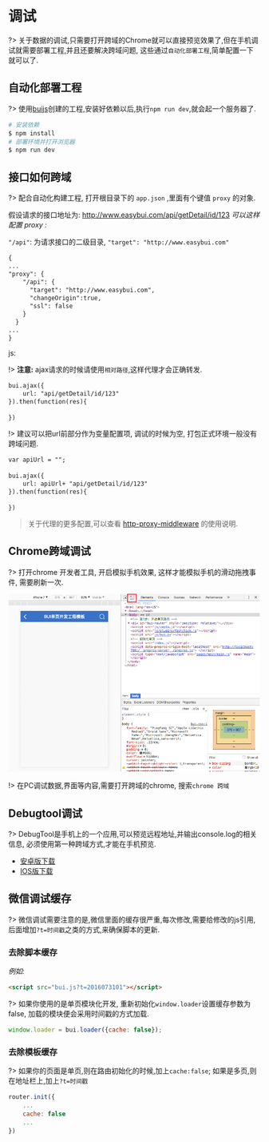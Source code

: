# 调试

?> 关于数据的调试,只需要打开跨域的Chrome就可以直接预览效果了,但在手机调试就需要部署工程,并且还要解决跨域问题, 这些通过`自动化部署工程`,简单配置一下就可以了.

## 自动化部署工程

?> 使用[buijs](tools/buijs.md)创建的工程,安装好依赖以后,执行`npm run dev`,就会起一个服务器了.

```bash
# 安装依赖
$ npm install
# 部署环境并打开浏览器
$ npm run dev
```

## 接口如何跨域

?> 配合自动化构建工程, 打开根目录下的 `app.json` ,里面有个键值 `proxy` 的对象.

假设请求的接口地址为: http://www.easybui.com/api/getDetail/id/123
*可以这样配置 proxy :*

`"/api"`: 为请求接口的二级目录, `"target": "http://www.easybui.com"`

```
{
...
"proxy": {
    "/api": {
      "target": "http://www.easybui.com",  
      "changeOrigin":true,
      "ssl": false  
    }
  }
...
}
```

js:

!> **注意:** ajax请求的时候请使用`相对路径`,这样代理才会正确转发.

```
bui.ajax({
    url: "api/getDetail/id/123"
}).then(function(res){

})
```

!> 建议可以把url前部分作为变量配置项, 调试的时候为空, 打包正式环境一般没有跨域问题.
```
var apiUrl = "";

bui.ajax({
    url: apiUrl+ "api/getDetail/id/123"
}).then(function(res){

})
```
> 关于代理的更多配置,可以查看 [http-proxy-middleware](https://www.npmjs.com/package/http-proxy-middleware) 的使用说明.

## Chrome跨域调试

?> 打开chrome 开发者工具, 开启模拟手机效果, 这样才能模拟手机的滑动拖拽事件, 需要刷新一次.

![chrome 预览图](../static/images/chrome.png)

!> 在PC调试数据,界面等内容,需要打开跨域的chrome, 搜索`chrome 跨域`

## Debugtool调试

?> DebugTool是手机上的一个应用,可以预览远程地址,并输出console.log的相关信息, 必须使用第一种跨域方式,才能在手机预览.

* [安卓版下载](http://www.easybui.com/downloads/source/debugtool/DebugTool-v3.4.0.apk)
* [IOS版下载](http://www.easybui.com/downloads/source/debugtool/DebugTool-v1.0.ipa)


## 微信调试缓存

?> 微信调试需要注意的是,微信里面的缓存很严重,每次修改,需要给修改的js引用,后面增加`?t=时间戳`之类的方式,来确保脚本的更新.

### 去除脚本缓存

*例如:*
```html
<script src="bui.js?t=2016073101"></script>
```
?> 如果你使用的是单页模块化开发, 重新初始化`window.loader`设置缓存参数为false, 加载的模块便会采用时间戳的方式加载.

```js
window.loader = bui.loader({cache: false});
```

### 去除模板缓存
?> 如果你的页面是单页,则在路由初始化的时候,加上`cache:false`; 如果是多页,则在地址栏上,加上`?t=时间戳`

```js
router.init({
    ...
    cache: false
    ...
})
```
